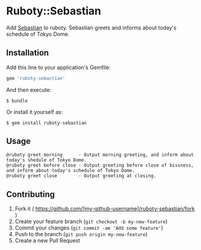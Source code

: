 # Ruboty::Sebastian

Add [Sebastian](https://github.com/feedforce/sebastian) to ruboty.
Sebastian greets and informs about today's schedule of Tokyo Dome.

## Installation

Add this line to your application's Gemfile:

```ruby
gem 'ruboty-sebastian'
```

And then execute:

    $ bundle

Or install it yourself as:

    $ gem install ruboty-sebastian

## Usage

~~~~
@ruboty greet morning      - Output morning greeting, and inform about today's shedule of Tokyo Dome.
@ruboty greet before close - Output greeting before close of bissness, and inform about today's schedule of Tokyo Dome.
@ruboty greet close        - Output greeting at closing.
~~~~

## Contributing

1. Fork it ( https://github.com/[my-github-username]/ruboty-sebastian/fork )
2. Create your feature branch (`git checkout -b my-new-feature`)
3. Commit your changes (`git commit -am 'Add some feature'`)
4. Push to the branch (`git push origin my-new-feature`)
5. Create a new Pull Request

